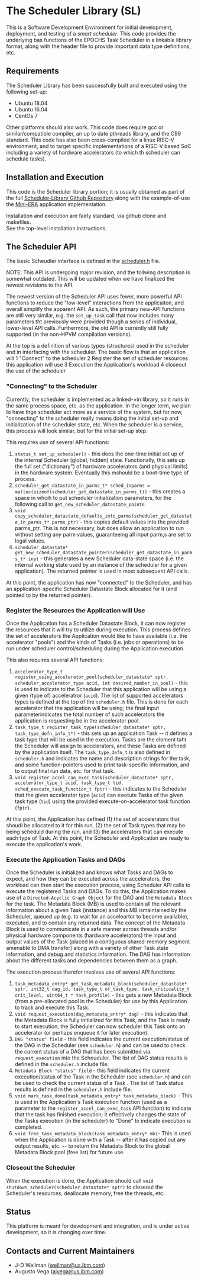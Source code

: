 # The Scheduler Library (SL)

This is a Software Development Environment for initial development, deployment, and testing of a *smart scheduler*. This code provides the underlying bas functions of the EPOCHS Task Scheduler in a linkable library format, along with the header file to provide important data type definitions, etc.

## Requirements

The Scheduler Library has been successfully built and executed using the following set-up:
 - Ubuntu 18.04
 - Ubuntu 16.04
 - CentOs 7

Other platforms should also work. 
This code does require gcc or similar/compatible compiler, an up to date pthreads library, and the C99 standard.
This code has also been cross-compiled for a linux RISC-V environment, and to target specific implementations of a RISC-V based SoC including a variety of hardware accelerators (to which th scheduler can schedule tasks).

## Installation and Execution

This code is the Scheduler library portion; it is usually obtained as part of the full 
<a href="https://github.com/IBM/scheduler-library" target="_blank">Scheduler-Library Github Repository</a>
along with the example-of-use the <a href="https://github.com/IBM/mini-era" target="_blank">Mini-ERA</a> application
implementation.

Installation and execution are fairly standard, via github clone and makefiles.  
See the top-level installation instructions.

## The Scheduler API

The basic Scheudler interface is defined in the 
<a href="https://github.com/IBM/scheduler-library/tree/master/sched_lib/include/scheduler.h">scheduler.h</a> file.

NOTE: This API is undergoing major revision, and the follwing description is somewhat outdated.  This will be updated when we have finalized the newest revisions to the API.

The newest version of the Scheduler API uses fewer, more powerful API functions to reduce the "low-level" interactions from the applicaiton, and overall simplify the apparent API.  As such, the primary new-API functions are still very similar, e.g. the ```set_up_task``` call that now includes many parameters tht previously were provided though a series of individual, lower-level API calls.  Furthermore, the old API is currently still fully supported (in the non-HPVM compilation versions).


At the top is a definition of various types (structures) used in the scheduler and in interfacing with the scheduler.
The basic flow is that an application will
1 "Connect" to the scheduler
2 Register the set of scheduler resources this application will use
3 Execution the Application's workload
4 closeout the use of the scheduler

### "Connecting" to the Scheduler

Currently, the scheduler is implemented as a linked-=in library, so it runs in the same process space, etc. as the application.  In the longer term, we plan to have thge scheduler act more as a service of the system, but for now, "connecting" to the scheduler really means doing the initial set-up and initialization of the scheduler state, etc.  When the scheduler is a service, this process will look similar, but for the initial set-up step.

This requires use of several API functions:
1. ```status_t set_up_scheduler()``` - this does the one-time initial set up of the internal Scheduler (global, hidden) state.  Functionally, this sets up the full set ("dictionary") of hardware accelerators (and physical limits) in the hardware system.  Eventually this mshould be a boot-time type of process.
2. ```scheduler_get_datastate_in_parms_t* sched_inparms = malloc(sizeof(scheduler_get_datastate_in_parms_t))``` - this creates a space in whcih to put scheduler initialization parameters, for the following call to ```get_new_scheduler_datastate_pointe```
3. ```void copy_scheduler_datastate_defaults_into_parms(scheduler_get_datastate_in_parms_t* parms_ptr)``` - this copies default values into the provided parms_ptr.  This is not necessary, but does allow an application to run without setting any parm values, guaranteeing all input parm,s are set to legal values.
4. ```scheduler_datastate* get_new_scheduler_datastate_pointer(scheduler_get_datastate_in_parms_t* inp)``` - this generates a new Scheduler data-state space (i.e. the internal working state used by an instance of the scheduler for a given application).  The returned pointer is used in most subsequent API calls.

At this point, the application has now "connected" to the Scheduler, and has an application-specific Scheduler Datastate Block allocated for it (and pointed to by the returned pointer).

### Register the Resources the Application will Use

Once the Application has a Scheduler Datastate Block, it can now register the resources that it will try to utilize during execution.  This process defines the set of accelerators the Application would like to have available (i.e. the accelerator "pools") and the kinds of Tasks (i.e. jobs or operations) to be run under scheduler control/scheduling during the Application execution.

This also requires several API functions:
1. ```accelerator_type_t register_using_accelerator_pool(scheduler_datastate* sptr, scheduler_accelerator_type acid, int desired_number_in_pool)``` - this is used to indicate to the Scheduler that this application will be using a given (type of) acceleratror (```acid```). The list of supported accelerators types is defined at the top of the ```scheduler.h``` file.  This is done for each accelerator that the application will be using; the final input parameterindicates the total number of such accelerators the application is requesting be in the accelerator pool.
2. ```task_type_t register_task_type(scheduler_datastate* sptr, task_type_defn_info_t*)``` - this sets up an application Task -- it defines a task type that will be used in the execution.  Tasks are the element taht the Scheduler will assign to accelerators, and these Tasks are defined by the application itself.  The ```task_type_defn_t``` is also defined in ```scheduler.h``` and indicates the name and description strings for the task, and some function-pointers used to print task-specific information, and to output final run data, etc. for that task.
3. ```void register_accel_can_exec_task(scheduler_datastate* sptr, accelerator_type_t acid, task_type_t tid, sched_execute_task_function_t fptr)``` - this indicates to the Scheduler that the given accelerator type (```acid```) can execute Tasks of the given task type (```tid```) using the provided execute-on-accelerator task function (```fptr```).

At this point, the Application has defined (1) the set of accelerators that shoudl be allocated to it for this run, (2) the set of Task types that may be being scheduld during the run, and (3) the accelerators that can execute each type of Task.  At this point, the Scheduler and Application are ready to execute the application's work.

### Execute the Application Tasks and DAGs

Once the Scheduler is initialized and knows what Tasks and DAGs to expect, and how they can be executed across the accelerators, the workload can then start the execution process, using Scheduler API calls to execute the registered Tasks and DAGs.  To do this, the Application makes use of a ```Directed-Acyclic Graph Object``` for the DAG and the ```Metadata Block``` for the task.  The Metadata Block (MB) is used to contain all the relevant information about a given Task (instance) and this MB ismaintained by the Scheduler, queued up (e.g. to wait for an acceleartor to become available), executed, and to contain any returned data.  The concept of the Metadata Block is used to communicate in a safe manner across threads and/or physical hardware components (hardware accelerators) the input and output values of the Task (placed in a contiguous shared-memory segment amenable to DMA transfer) along with a variety of other Task state information, and debug and statistics information. The DAG has information about the different tasks and dependencies between them as a graph.

The execution process therefor involves use of several API functions:
1. ```task_metadata_entry* get_task_metadata_block(scheduler_datastate* sptr, int32_t dag_id, task_type_t of_task_type, task_criticality_t crit_level, uint64_t * task_profile)``` - this gets a new Metadata Block (from a pre-allocated pool in the Scheduler) for use by this Application to track and execute this Task.
2. ```void request_execution(dag_metadata_entry* dag)``` - this indicates that the Metadata Block is fully initialized for this Task, and the Task is ready to start execution; the Scheduler can now scheduler this Task onto an accelerator (or perhaps enqueue it for later execution).
3. ```DAG "status" field``` - this field indicates the current execution/status of the DAG in the Scheduler (see ```scheduler.h```) and can be used to check the current status of a DAG that has been submitted via ```request_execution``` into the Scheuduler.  The list of DAG status results is defined in the ```scheduler.h``` include file.
4. ```Metadata Block "status" field``` - this field indicates the current execution/status of the Task in the Scheduler (see ```scheduler.h```) and can be used to check the current status of a Task .  The list of Task status results is defined in the ```scheduler.h``` include file.
5. ```void mark_task_done(task_metadata_entry* task_metadata_block)``` - This is used in the Application's Task execution function (used as a parameter to the ```register_accel_can_exec_task``` API function) to indicate that the task has finished execution; it effectively changes the state of the Tasks execution (in the scheduler) to "Done" to indicate execution is completed.
6. ```void free_task_metadata_block(task_metadata_entry* mb)```- This is used when the Application is done with a Task -- after it has copied out any output results, etc. -- to return the Metadata Block to the global Metadata Block pool (free list) for future use.

### Closeout the Scheduler

When the execution is done, the Application should call ```void shutdown_scheduler(scheduler_datastate* sptr)``` to closeout the Scheduler's resources, deallocate memory, free the threads, etc.

## Status

This platform is meant for development and integration, and is under active development, so it is changing over time.

## Contacts and Current Maintainers

 - J-D Wellman (wellman@us.ibm.com)
 - Augusto Vega (ajvega@us.ibm.com)
